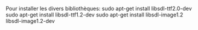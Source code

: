 Pour installer les divers bibliothèques:
	sudo apt-get install libsdl-ttf2.0-dev
	sudo apt-get install libsdl-ttf1.2-dev
	sudo apt-get install libsdl-image1.2 libsdl-image1.2-dev

